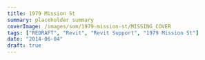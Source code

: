 ```yaml
---
title: 1979 Mission St
summary: placeholder summary
coverImage: /images/som/1979-mission-st/MISSING_COVER
tags: ["REDRAFT", "Revit", "Revit Support", "1979 Mission St"]
date: "2014-06-04"
draft: true
---
```

